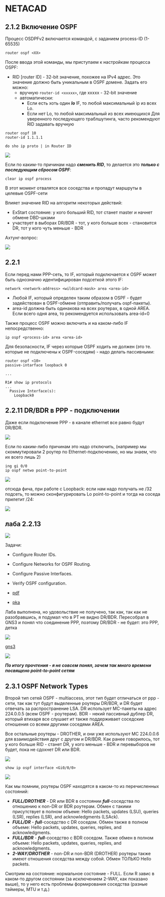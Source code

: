 # NETACAD
## 2.1.2 Включение OSPF
Процесс OSDPFv2 включается командой, с заданием process-ID (1-65535)
```
router ospf <XX>
```
После ввода этой команды, мы приступаем к настройкам процесса OSPF:
- RID [router ID]  - 32-bit значение, похожее на IPv4 адрес. Это значение должно быть уникальным в OSPF домене. Задать его можно:
   - вручную ```router-id <xxxxx>```, где xxxxx - 32-bit значение
   - автоматически: 
       - Если есть хоть один ___lo___ IF, то любой максимальный ip из всех Lo.
       - Если нет Lo, то любой максимальный из всех имеющихся
Для уверенного последующего траблшутинга, часто рекомендуют RID задавать вручную
```
router ospf 10
router-id 1.1.1.1

do sho ip proto | in Router ID
```

![](./pictures/01.jpg)

Если по каким-то причинам надо ___сменить RID___, то делается это ___только с последующим сбросом OSPF___:
```
clear ip ospf process
```

В этот момент отвалятся все соседства и пропадут маршруты в целевые OSPF-сети

Влияет значение RID на алгоритм некоторых действий:
   - ExStart состояние: у кого больший RID, тот станет master и начнет обмене DBD-шками
   - участвует в выборах DR/BDR - тот, у кого больше всех - становится DR, тот у кого чуть меньше - BDR

Ахтунг-вопрос:

![](./pictures/02.jpg)

## 2.2.1
Если перед нами PPP-сеть, то IF, который подключается к OSPF может быть однозначно идентифицирован подсеткой этого IF:

```
network <network-address> <wildcard-mask> area <area-id>
```

- Любой IF, который определен таким образом в OSPF - будет задействован в OSPF-обмене (отправить/получать ospf-пакеты).
- area-id должна быть одинакова на всех роутерах, в одной AREA. Если всего одня area, то рекомендуется использовать area-id=0

Также процесс OSPF можно включить и на каком-либо IF непосредственно:
```
ip ospf <process-id> area <area-id>
```

Для безопасности, IF через которые OSPF ходить не должен (это те. которые не подключены к OSPF-соседям) - надо делать пассивными:
```
router ospf <10>
passive-intarface loopback 0

...

R1# show ip protocols
...
  Passive Interface(s):
    Loopback0
```

## 2.2.11 DR/BDR в PPP - подключении

Даже если подключение PPP - в канале ethernet все равно будут DR/BDR.

![](./pictures/03.jpg)

Если по каким-либо причинам это надо отключить, (например мы скоммутировали 2 роутер по Ethernet-подключению, но мы знаем, что их всего лишь 2)
```
ing gi 0/0
ip ospf netwo point-to-point
```

![](./pictures/04.jpg)

отсюда фича, при работе с Loopback: если нам надо получать не /32 подсеть, то можно сконфигурировать Lo point-to-point и тогда на соседа прилетит /24:

![](./pictures/04.jpg)

## лаба 2.2.13

![](./pictures/06.jpg)

Задачи:
- Configure Router IDs.
- Configure Networks for OSPF Routing.
- Configure Passive Interfaces.
- Verify OSPF configuration.

- [pdf](labs/2.2.13-packet-tracer---point-to-point-single-area-ospfv2-configuration.pdf)
- [pka](2.2.13-packet-tracer---point-to-point-single-area-ospfv2-configuration.pka)

Лаба выполнена, но удовольствие не получено, так как, так как не разобравшись, я подумал что в PT не видно DR/BDR. Пересобрал в GNS3 и понял что соединение PPP, поэтому DR/BDR - не будет: это PPP, детка

![](./pictures/07.jpg)

[gns3](labs/2.2.13_exp.gns3project)

![](./pictures/09.jpg)



___По итогу прочтения - я не совсем понял, зачем так много времени посвящено point-to-point сетям___

## 2.3.1 OSPF Network Types
Второй тип сетей OSPF - multiaccess, этот тип будет отличаться от ppp - сети, так как тут будут выделенные роутеры DR/BDR, и DR будет отвечать за распространение LSA. DR использует MC-пакеты на адрес 224.0.0.5 (всем OSPF - роутерам). BDR - некий пассивный дублер DR, который втихаря все слушает ит также поддерживает соседские отношения со всеми другими соседями AREA.

Все остальные роутеры - DROTHER, и они уже используют MC 224.0.0.6 для взаимодействия друг с другом и DR/BDR. Как ранее говорилось, тот у кого больше RID - станет DR, у кого меньше - BDR и перевыборов не будет, пока не сдохнет DR или BDR.

![](./pictures/08.jpg)

```
show ip ospf interface <Gi0/0/0>
```

![](./pictures/10.jpg)

Как мы помним, роутеры OSPF находятся в каком-то из перечисленных состояний:
- ___FULL/DROTHER___ - DR или BDR в состоянии ___full___-соседства по отношению к non-DR or BDR роутерам. Обмен с такими присутствует в полном объеме: Hello packets, updates (LSU), queries (LSR), replies (LSR), and acknowledgments (LSAck).
- ___FULL/DR___ - ___full___-соседство с DR соседом. Обмен также в полном объеме: Hello packets, updates, queries, replies, and acknowledgments.
- ___FULL/BDR___ - ___full___-соседство с BDR соседом. Также обмен в полном объеме: Hello packets, updates, queries, replies, and acknowledgments.
- ___2-WAY/DROTHER___ - non-DR и non-BDR (DROTHER) роутеры также имеют отношения соседства между собой. Обмен ТОЛЬКО Hello packets.

Смотрим на состояние: нормальное состояние - FULL. Если R завис в каком-то другом состоянии (за исключением 2-WAY, как показано выше), то у него есть проблемы формирования соседства (разные таймеры, MTU и т.д.)

